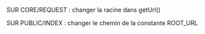 SUR CORE/REQUEST : changer la racine dans getUrl()

SUR PUBLIC/INDEX : changer le chemin de la constante ROOT_URL
